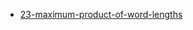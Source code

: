- [23-maximum-product-of-word-lengths](https://leetcode.com/problems/maximum-product-of-word-lengths/)